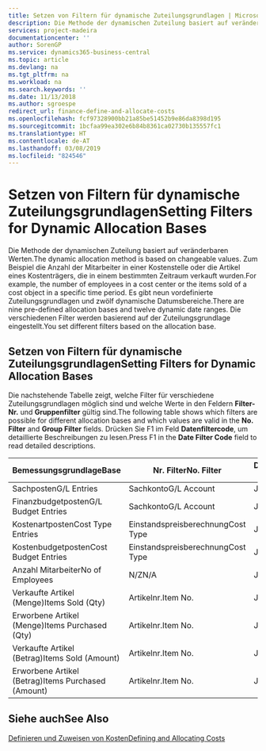 ```yaml
---
title: Setzen von Filtern für dynamische Zuteilungsgrundlagen | Microsoft Docs
description: Die Methode der dynamischen Zuteilung basiert auf veränderbaren Werten. Zum Beispiel die Anzahl der Mitarbeiter in einer Kostenstelle oder die Artikel eines Kostenträgers, die in einem bestimmten Zeitraum verkauft wurden. Es gibt neun vordefinierte Zuteilungsgrundlagen und zwölf dynamische Datumsbereiche. Die verschiedenen Filter werden basierend auf der Zuteilungsgrundlage eingestellt.
services: project-madeira
documentationcenter: ''
author: SorenGP
ms.service: dynamics365-business-central
ms.topic: article
ms.devlang: na
ms.tgt_pltfrm: na
ms.workload: na
ms.search.keywords: ''
ms.date: 11/13/2018
ms.author: sgroespe
redirect_url: finance-define-and-allocate-costs
ms.openlocfilehash: fcf97328900bb21a85be51452b9e86da8398d195
ms.sourcegitcommit: 1bcfaa99ea302e6b84b8361ca02730b135557fc1
ms.translationtype: HT
ms.contentlocale: de-AT
ms.lasthandoff: 03/08/2019
ms.locfileid: "824546"
---
```

# <a name="setting-filters-for-dynamic-allocation-bases"></a><span data-ttu-id="c2fe4-106">Setzen von Filtern für dynamische Zuteilungsgrundlagen</span><span class="sxs-lookup"><span data-stu-id="c2fe4-106">Setting Filters for Dynamic Allocation Bases</span></span>
<span data-ttu-id="c2fe4-107">Die Methode der dynamischen Zuteilung basiert auf veränderbaren Werten.</span><span class="sxs-lookup"><span data-stu-id="c2fe4-107">The dynamic allocation method is based on changeable values.</span></span> <span data-ttu-id="c2fe4-108">Zum Beispiel die Anzahl der Mitarbeiter in einer Kostenstelle oder die Artikel eines Kostenträgers, die in einem bestimmten Zeitraum verkauft wurden.</span><span class="sxs-lookup"><span data-stu-id="c2fe4-108">For example, the number of employees in a cost center or the items sold of a cost object in a specific time period.</span></span> <span data-ttu-id="c2fe4-109">Es gibt neun vordefinierte Zuteilungsgrundlagen und zwölf dynamische Datumsbereiche.</span><span class="sxs-lookup"><span data-stu-id="c2fe4-109">There are nine pre-defined allocation bases and twelve dynamic date ranges.</span></span> <span data-ttu-id="c2fe4-110">Die verschiedenen Filter werden basierend auf der Zuteilungsgrundlage eingestellt.</span><span class="sxs-lookup"><span data-stu-id="c2fe4-110">You set different filters based on the allocation base.</span></span>  

## <a name="setting-filters-for-dynamic-allocation-bases"></a><span data-ttu-id="c2fe4-111">Setzen von Filtern für dynamische Zuteilungsgrundlagen</span><span class="sxs-lookup"><span data-stu-id="c2fe4-111">Setting Filters for Dynamic Allocation Bases</span></span>  
 <span data-ttu-id="c2fe4-112">Die nachstehende Tabelle zeigt, welche Filter für verschiedene Zuteilungsgrundlagen möglich sind und welche Werte in den Feldern **Filter-Nr.** und **Gruppenfilter** gültig sind.</span><span class="sxs-lookup"><span data-stu-id="c2fe4-112">The following table shows which filters are possible for different allocation bases and which values are valid in the **No. Filter** and **Group Filter** fields.</span></span> <span data-ttu-id="c2fe4-113">Drücken Sie F1 im Feld **Datenfiltercode**, um detaillierte Beschreibungen zu lesen.</span><span class="sxs-lookup"><span data-stu-id="c2fe4-113">Press F1 in the **Date Filter Code** field to read detailed descriptions.</span></span>  

|<span data-ttu-id="c2fe4-114">**Bemessungsgrundlage**</span><span class="sxs-lookup"><span data-stu-id="c2fe4-114">**Base**</span></span>|<span data-ttu-id="c2fe4-115">**Nr. Filter**</span><span class="sxs-lookup"><span data-stu-id="c2fe4-115">**No. Filter**</span></span>|<span data-ttu-id="c2fe4-116">**Datumsfiltercode**</span><span class="sxs-lookup"><span data-stu-id="c2fe4-116">**Date Filter Code**</span></span>|<span data-ttu-id="c2fe4-117">**Kostenstellenfilter**</span><span class="sxs-lookup"><span data-stu-id="c2fe4-117">**Cost Center Filter**</span></span>|<span data-ttu-id="c2fe4-118">**Kostenträgerfilter**</span><span class="sxs-lookup"><span data-stu-id="c2fe4-118">**Cost Object Filter**</span></span>|<span data-ttu-id="c2fe4-119">**Gruppenfilter**</span><span class="sxs-lookup"><span data-stu-id="c2fe4-119">**Group Filter**</span></span>|  
|--------------|----------------------------------------|----------------------------------------------|------------------------------------------------|------------------------------------------------|------------------------------------------|  
|<span data-ttu-id="c2fe4-120">Sachposten</span><span class="sxs-lookup"><span data-stu-id="c2fe4-120">G/L Entries</span></span>|<span data-ttu-id="c2fe4-121">Sachkonto</span><span class="sxs-lookup"><span data-stu-id="c2fe4-121">G/L Account</span></span>|<span data-ttu-id="c2fe4-122">Ja</span><span class="sxs-lookup"><span data-stu-id="c2fe4-122">Yes</span></span>|<span data-ttu-id="c2fe4-123">Ja</span><span class="sxs-lookup"><span data-stu-id="c2fe4-123">Yes</span></span>|<span data-ttu-id="c2fe4-124">Ja</span><span class="sxs-lookup"><span data-stu-id="c2fe4-124">Yes</span></span>|<span data-ttu-id="c2fe4-125">N/Z</span><span class="sxs-lookup"><span data-stu-id="c2fe4-125">N/A</span></span>|  
|<span data-ttu-id="c2fe4-126">Finanzbudgetposten</span><span class="sxs-lookup"><span data-stu-id="c2fe4-126">G/L Budget Entries</span></span>|<span data-ttu-id="c2fe4-127">Sachkonto</span><span class="sxs-lookup"><span data-stu-id="c2fe4-127">G/L Account</span></span>|<span data-ttu-id="c2fe4-128">Ja</span><span class="sxs-lookup"><span data-stu-id="c2fe4-128">Yes</span></span>|<span data-ttu-id="c2fe4-129">Ja</span><span class="sxs-lookup"><span data-stu-id="c2fe4-129">Yes</span></span>|<span data-ttu-id="c2fe4-130">Ja</span><span class="sxs-lookup"><span data-stu-id="c2fe4-130">Yes</span></span>|<span data-ttu-id="c2fe4-131">Finanzbudgetname</span><span class="sxs-lookup"><span data-stu-id="c2fe4-131">G/L Budget Name</span></span>|  
|<span data-ttu-id="c2fe4-132">Kostenartposten</span><span class="sxs-lookup"><span data-stu-id="c2fe4-132">Cost Type Entries</span></span>|<span data-ttu-id="c2fe4-133">Einstandspreisberechnung</span><span class="sxs-lookup"><span data-stu-id="c2fe4-133">Cost Type</span></span>|<span data-ttu-id="c2fe4-134">Ja</span><span class="sxs-lookup"><span data-stu-id="c2fe4-134">Yes</span></span>|<span data-ttu-id="c2fe4-135">Ja</span><span class="sxs-lookup"><span data-stu-id="c2fe4-135">Yes</span></span>|<span data-ttu-id="c2fe4-136">Ja</span><span class="sxs-lookup"><span data-stu-id="c2fe4-136">Yes</span></span>|<span data-ttu-id="c2fe4-137">N/Z</span><span class="sxs-lookup"><span data-stu-id="c2fe4-137">N/A</span></span>|  
|<span data-ttu-id="c2fe4-138">Kostenbudgetposten</span><span class="sxs-lookup"><span data-stu-id="c2fe4-138">Cost Budget Entries</span></span>|<span data-ttu-id="c2fe4-139">Einstandspreisberechnung</span><span class="sxs-lookup"><span data-stu-id="c2fe4-139">Cost Type</span></span>|<span data-ttu-id="c2fe4-140">Ja</span><span class="sxs-lookup"><span data-stu-id="c2fe4-140">Yes</span></span>|<span data-ttu-id="c2fe4-141">Ja</span><span class="sxs-lookup"><span data-stu-id="c2fe4-141">Yes</span></span>|<span data-ttu-id="c2fe4-142">Ja</span><span class="sxs-lookup"><span data-stu-id="c2fe4-142">Yes</span></span>|<span data-ttu-id="c2fe4-143">Budgetname</span><span class="sxs-lookup"><span data-stu-id="c2fe4-143">Budget Name</span></span>|  
|<span data-ttu-id="c2fe4-144">Anzahl Mitarbeiter</span><span class="sxs-lookup"><span data-stu-id="c2fe4-144">No of Employees</span></span>|<span data-ttu-id="c2fe4-145">N/Z</span><span class="sxs-lookup"><span data-stu-id="c2fe4-145">N/A</span></span>|<span data-ttu-id="c2fe4-146">Ja</span><span class="sxs-lookup"><span data-stu-id="c2fe4-146">Yes</span></span>|<span data-ttu-id="c2fe4-147">Ja</span><span class="sxs-lookup"><span data-stu-id="c2fe4-147">Yes</span></span>|<span data-ttu-id="c2fe4-148">Ja</span><span class="sxs-lookup"><span data-stu-id="c2fe4-148">Yes</span></span>|<span data-ttu-id="c2fe4-149">N/Z</span><span class="sxs-lookup"><span data-stu-id="c2fe4-149">N/A</span></span>|  
|<span data-ttu-id="c2fe4-150">Verkaufte Artikel (Menge)</span><span class="sxs-lookup"><span data-stu-id="c2fe4-150">Items Sold (Qty)</span></span>|<span data-ttu-id="c2fe4-151">Artikelnr.</span><span class="sxs-lookup"><span data-stu-id="c2fe4-151">Item No.</span></span>|<span data-ttu-id="c2fe4-152">Ja</span><span class="sxs-lookup"><span data-stu-id="c2fe4-152">Yes</span></span>|<span data-ttu-id="c2fe4-153">Ja</span><span class="sxs-lookup"><span data-stu-id="c2fe4-153">Yes</span></span>|<span data-ttu-id="c2fe4-154">Ja</span><span class="sxs-lookup"><span data-stu-id="c2fe4-154">Yes</span></span>|<span data-ttu-id="c2fe4-155">Lagerbuchungsgruppe</span><span class="sxs-lookup"><span data-stu-id="c2fe4-155">Inventory Posting Group</span></span>|  
|<span data-ttu-id="c2fe4-156">Erworbene Artikel (Menge)</span><span class="sxs-lookup"><span data-stu-id="c2fe4-156">Items Purchased (Qty)</span></span>|<span data-ttu-id="c2fe4-157">Artikelnr.</span><span class="sxs-lookup"><span data-stu-id="c2fe4-157">Item No.</span></span>|<span data-ttu-id="c2fe4-158">Ja</span><span class="sxs-lookup"><span data-stu-id="c2fe4-158">Yes</span></span>|<span data-ttu-id="c2fe4-159">Ja</span><span class="sxs-lookup"><span data-stu-id="c2fe4-159">Yes</span></span>|<span data-ttu-id="c2fe4-160">Ja</span><span class="sxs-lookup"><span data-stu-id="c2fe4-160">Yes</span></span>|<span data-ttu-id="c2fe4-161">Lagerbuchungsgruppe</span><span class="sxs-lookup"><span data-stu-id="c2fe4-161">Inventory Posting Group</span></span>|  
|<span data-ttu-id="c2fe4-162">Verkaufte Artikel (Betrag)</span><span class="sxs-lookup"><span data-stu-id="c2fe4-162">Items Sold (Amount)</span></span>|<span data-ttu-id="c2fe4-163">Artikelnr.</span><span class="sxs-lookup"><span data-stu-id="c2fe4-163">Item No.</span></span>|<span data-ttu-id="c2fe4-164">Ja</span><span class="sxs-lookup"><span data-stu-id="c2fe4-164">Yes</span></span>|<span data-ttu-id="c2fe4-165">Ja</span><span class="sxs-lookup"><span data-stu-id="c2fe4-165">Yes</span></span>|<span data-ttu-id="c2fe4-166">Ja</span><span class="sxs-lookup"><span data-stu-id="c2fe4-166">Yes</span></span>|<span data-ttu-id="c2fe4-167">Lagerbuchungsgruppe</span><span class="sxs-lookup"><span data-stu-id="c2fe4-167">Inventory Posting Group</span></span>|  
|<span data-ttu-id="c2fe4-168">Erworbene Artikel (Betrag)</span><span class="sxs-lookup"><span data-stu-id="c2fe4-168">Items Purchased (Amount)</span></span>|<span data-ttu-id="c2fe4-169">Artikelnr.</span><span class="sxs-lookup"><span data-stu-id="c2fe4-169">Item No.</span></span>|<span data-ttu-id="c2fe4-170">Ja</span><span class="sxs-lookup"><span data-stu-id="c2fe4-170">Yes</span></span>|<span data-ttu-id="c2fe4-171">Ja</span><span class="sxs-lookup"><span data-stu-id="c2fe4-171">Yes</span></span>|<span data-ttu-id="c2fe4-172">Ja</span><span class="sxs-lookup"><span data-stu-id="c2fe4-172">Yes</span></span>|<span data-ttu-id="c2fe4-173">Lagerbuchungsgruppe</span><span class="sxs-lookup"><span data-stu-id="c2fe4-173">Inventory Posting Group</span></span>|  

## <a name="see-also"></a><span data-ttu-id="c2fe4-174">Siehe auch</span><span class="sxs-lookup"><span data-stu-id="c2fe4-174">See Also</span></span>  
[<span data-ttu-id="c2fe4-175">Definieren und Zuweisen von Kosten</span><span class="sxs-lookup"><span data-stu-id="c2fe4-175">Defining and Allocating Costs</span></span>](finance-define-and-allocate-costs.md)

